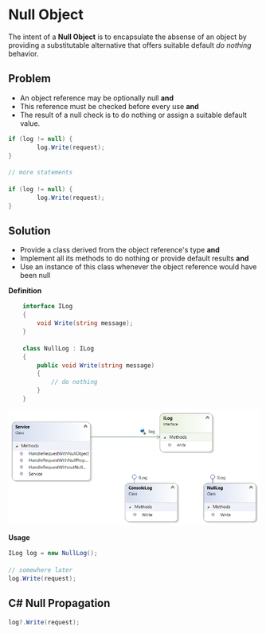 ﻿# Null Object

The intent of a **Null Object** is to encapsulate the absense of an object by providing a substitutable alternative that offers suitable default *do nothing* behavior.

## Problem

* An object reference may be optionally null **and**
* This reference must be checked before every use **and**
* The result of a null check is to do nothing or assign a suitable default value.

```cs
if (log != null) {
        log.Write(request);
}

// more statements

if (log != null) {
        log.Write(request);
}
```

## Solution

* Provide a class derived from the object reference's type **and**
* Implement all its methods to do nothing or provide default results **and**
* Use an instance of this class whenever the object reference would have been null

**Definition**
```cs
    interface ILog
    {
        void Write(string message);
    }

    class NullLog : ILog
    {
        public void Write(string message)
        {
            // do nothing
        }
    }
```

![Null Object](/Diagrams/NullObject.png)

**Usage**
```cs
ILog log = new NullLog();

// somewhere later
log.Write(request);
```

## C# Null Propagation
```cs
log?.Write(request);
```
